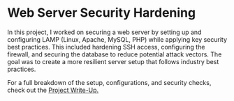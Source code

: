 # Web Server Security Hardening

In this project, I worked on securing a web server by setting up and configuring LAMP (Linux, Apache, MySQL, PHP) while applying key security best practices. This included hardening SSH access, configuring the firewall, and securing the database to reduce potential attack vectors. The goal was to create a more resilient server setup that follows industry best practices.

For a full breakdown of the setup, configurations, and security checks, check out the <a href="https://github.com/TomerZaibert/Ubuntu-Server-Hardening/blob/main/Project%20Write-Up.md">Project Write-Up. </a>




